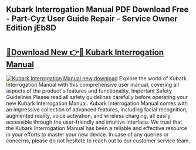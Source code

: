 ## Kubark Interrogation Manual PDF Download Free - Part-Cyz User Guide Repair - Service Owner Edition jEb8D

# <h2><a href="http://bc3416.oget.top/?id=Kubark+Interrogation+Manual">🔗Download New 👉🔴 Kubark Interrogation Manual</a></h2>

[![Kubark Interrogation Manual new download](https://i.imgur.com/5g1atiW.png)](http://bc3416.oget.top/?id=Kubark+Interrogation+Manual)
Explore the world of Kubark Interrogation Manual with this comprehensive user manual, covering all aspects of the product's features and functionality. Important Safety Guidelines Please read all safety guidelines carefully before operating your new Kubark Interrogation Manual. Kubark Interrogation Manual comes with an impressive collection of advanced features, including facial recognition, augmented reality, voice activation, and wireless charging, all easily accessible through the user-friendly and intuitive interface. We trust that the Kubark Interrogation Manual has been a reliable and effective resource in your efforts to master your new device. In case of any queries or concerns, please do not hesitate to reach out to our customer service team.
